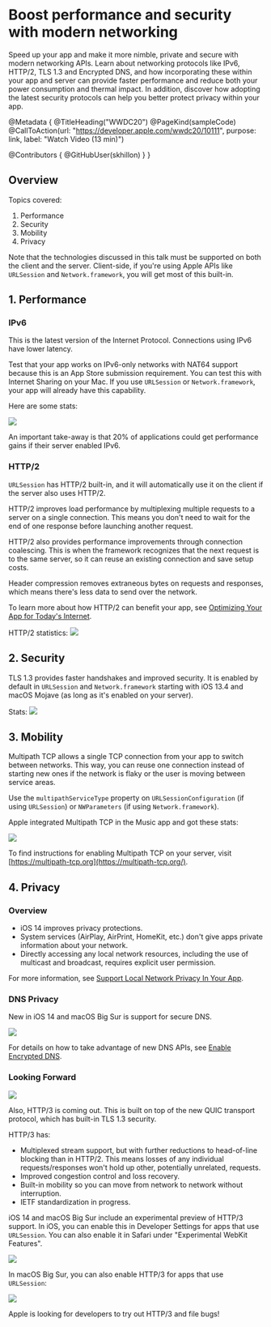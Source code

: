# Boost performance and security with modern networking

Speed up your app and make it more nimble, private and secure with modern networking APIs. Learn about networking protocols like IPv6, HTTP/2, TLS 1.3 and Encrypted DNS, and how incorporating these within your app and server can provide faster performance and reduce both your power consumption and thermal impact. In addition, discover how adopting the latest security protocols can help you better protect privacy within your app. 

@Metadata {
   @TitleHeading("WWDC20")
   @PageKind(sampleCode)
   @CallToAction(url: "https://developer.apple.com/wwdc20/10111", purpose: link, label: "Watch Video (13 min)")

   @Contributors {
      @GitHubUser(skhillon)
   }
}



## Overview
Topics covered:

1. Performance
2. Security
3. Mobility
4. Privacy

Note that the technologies discussed in this talk must be supported on both the client and the server. Client-side, if you're using Apple APIs like `URLSession` and `Network.framework`, you will get most of this built-in.

## 1. Performance
### IPv6
This is the latest version of the Internet Protocol. Connections using IPv6 have lower latency.

Test that your app works on IPv6-only networks with NAT64 support because this is an App Store submission requirement. You can test this with Internet Sharing on your Mac. If you use `URLSession` or `Network.framework`, your app will already have this capability.

Here are some stats:

![][ipv6_stats]

An important take-away is that 20% of applications could get performance gains if their server enabled IPv6.

### HTTP/2
`URLSession` has HTTP/2 built-in, and it will automatically use it on the client if the server also uses HTTP/2.

HTTP/2 improves load performance by multiplexing multiple requests to a server on a single connection. This means you don't need to wait for the end of one response before launching another request.

HTTP/2 also provides performance improvements through connection coalescing. This is when the framework recognizes that the next request is to the same server, so it can reuse an existing connection and save setup costs.

Header compression removes extraneous bytes on requests and responses, which means there's less data to send over the network.

To learn more about how HTTP/2 can benefit your app, see [Optimizing Your App for Today's Internet](https://developer.apple.com/videos/play/wwdc2018/714/).

HTTP/2 statistics:
![][http2_stats]

## 2. Security

TLS 1.3 provides faster handshakes and improved security. It is enabled by default in `URLSession` and `Network.framework` starting with iOS 13.4 and macOS Mojave (as long as it's enabled on your server).

Stats:
![][tls_stats]

## 3. Mobility
Multipath TCP allows a single TCP connection from your app to switch between networks. This way, you can reuse one connection instead of starting new ones if the network is flaky or the user is moving between service areas.

Use the `multipathServiceType` property on `URLSessionConfiguration` (if using `URLSession`) or `NWParameters` (if using `Network.framework`).

Apple integrated Multipath TCP in the Music app and got these stats:

![][tcp_stats]

To find instructions for enabling Multipath TCP on your server, visit [https://multipath-tcp.org](https://multipath-tcp.org/).

## 4. Privacy
### Overview
- iOS 14 improves privacy protections.
- System services (AirPlay, AirPrint, HomeKit, etc.) don't give apps private information about your network.
- Directly accessing any local network resources, including the use of multicast and broadcast, requires explicit user permission.

For more information, see [Support Local Network Privacy In Your App](https://developer.apple.com/videos/play/wwdc2020/10110/).

### DNS Privacy
New in iOS 14 and macOS Big Sur is support for secure DNS.

![][dns]

For details on how to take advantage of new DNS APIs, see [Enable Encrypted DNS](../10047).

### Looking Forward

![][encrypted_tls_handshakes]

Also, HTTP/3 is coming out. This is built on top of the new QUIC transport protocol, which has built-in TLS 1.3 security.

HTTP/3 has:

- Multiplexed stream support, but with further reductions to head-of-line blocking than in HTTP/2. This means losses of any individual requests/responses won't hold up other, potentially unrelated, requests.
- Improved congestion control and loss recovery.
- Built-in mobility so you can move from network to network without interruption.
- IETF standardization in progress.

iOS 14 and macOS Big Sur include an experimental preview of HTTP/3 support. In iOS, you can enable this in Developer Settings for apps that use `URLSession`. You can also enable it in Safari under "Experimental WebKit Features".

![][experimental_http3]

In macOS Big Sur, you can also enable HTTP/3 for apps that use `URLSession`:

![][experimental_http3_mac]

Apple is looking for developers to try out HTTP/3 and file bugs!

[ipv6_stats]: WWDC20-10111-ipv6_stats

[http2_stats]: WWDC20-10111-http2_stats

[tls_stats]: WWDC20-10111-tls_stats

[tcp_stats]: WWDC20-10111-tcp_stats

[dns]: WWDC20-10111-dns

[encrypted_tls_handshakes]: WWDC20-10111-encrypted_tls_handshakes

[experimental_http3]: WWDC20-10111-experimental_http3

[experimental_http3_mac]: WWDC20-10111-experimental_http3_mac
